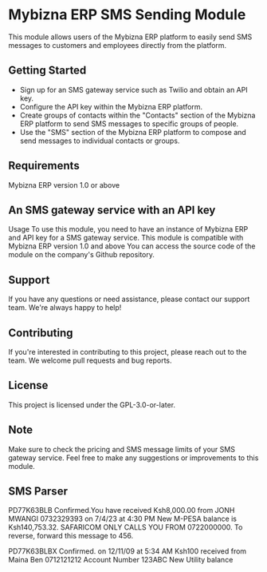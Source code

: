 # Mybizna ERP SMS Sending Module
This module allows users of the Mybizna ERP platform to easily send SMS messages to customers and employees directly from the platform.



## Getting Started
- Sign up for an SMS gateway service such as Twilio and obtain an API key.
- Configure the API key within the Mybizna ERP platform.
- Create groups of contacts within the "Contacts" section of the Mybizna ERP platform to send SMS messages to specific groups of people.
- Use the "SMS" section of the Mybizna ERP platform to compose and send messages to individual contacts or groups.

## Requirements
Mybizna ERP version 1.0 or above

## An SMS gateway service with an API key
Usage
To use this module, you need to have an instance of Mybizna ERP and API key for a SMS gateway service.
This module is compatible with Mybizna ERP version 1.0 and above
You can access the source code of the module on the company's Github repository.
## Support
If you have any questions or need assistance, please contact our support team. We're always happy to help!

## Contributing
If you're interested in contributing to this project, please reach out to the team. We welcome pull requests and bug reports.

## License
This project is licensed under the GPL-3.0-or-later.

## Note
Make sure to check the pricing and SMS message limits of your SMS gateway service.
Feel free to make any suggestions or improvements to this module.

## SMS Parser
PD77K63BLB Confirmed.You have received Ksh8,000.00 from JONH  MWANGI 0732329393 on 7/4/23 at 4:30 PM  New M-PESA balance is Ksh140,753.32. SAFARICOM ONLY CALLS YOU FROM 0722000000. To reverse, forward this message to 456.

PD77K63BLBX Confirmed. on 12/11/09 at 5:34 AM Ksh100 received from Maina Ben 0712121212 Account Number 123ABC New Utility balance
